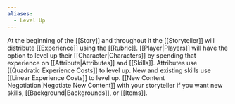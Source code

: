 ```yaml
---
aliases:
  - Level Up
---
```

At the beginning of the [[Story]] and throughout it the [[Storyteller]] will distribute [[Experience]] using the [[Rubric]]. [[Player|Players]] will have the option to level up their [[Character|Characters]] by spending that experience on [[Attribute|Attributes]] and [[Skills]]. Attributes use [[Quadratic Experience Costs]] to level up. New and existing skills use [[Linear Experience Costs]] to level up. [[New Content Negotiation|Negotiate New Content]] with your storyteller if you want new skills, [[Background|Backgrounds]], or [[Items]].